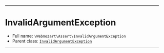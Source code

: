 ***

# InvalidArgumentException

* Full name: `\Webmozart\Assert\InvalidArgumentException`
* Parent class: [`InvalidArgumentException`](../../InvalidArgumentException.md)

***


